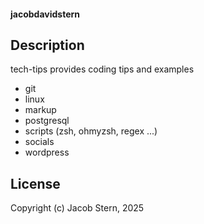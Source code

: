 ####  jacobdavidstern

## Description

tech-tips provides coding tips and examples

* git
* linux
* markup
* postgresql
* scripts (zsh, ohmyzsh, regex ...)
* socials
* wordpress

## License

Copyright (c) Jacob Stern, 2025